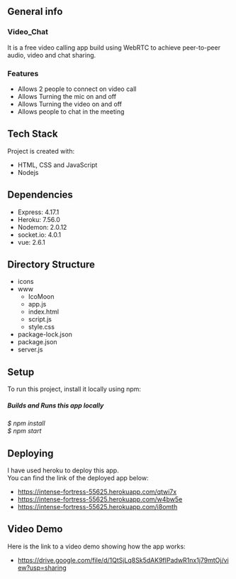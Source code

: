 ## General info

### Video_Chat
It is a free video calling app build using WebRTC to achieve peer-to-peer audio, video and chat sharing.

### Features
* Allows 2 people to connect on video call
* Allows Turning the mic on and off
* Allows Turning the video on and off
* Allows people to chat in the meeting


## Tech Stack
Project is created with:
* HTML, CSS and JavaScript
* Nodejs


## Dependencies
* Express: 4.17.1
* Heroku: 7.56.0
* Nodemon: 2.0.12
* socket.io: 4.0.1
* vue: 2.6.1


## Directory Structure
* icons
* www
  * IcoMoon
  * app.js
  * index.html
  * script.js 
  * style.css
* package-lock.json
* package.json
* server.js 


## Setup
To run this project, install it locally using npm:

##### Builds and Runs this app locally
<em> $ npm install </em> <br>
<em> $ npm start </em>


## Deploying 
I have used heroku to deploy this app.<br>
You can find the link of the deployed app below:
* https://intense-fortress-55625.herokuapp.com/qtwi7x
* https://intense-fortress-55625.herokuapp.com/w4bw5e
* https://intense-fortress-55625.herokuapp.com/i8omth


## Video Demo
Here is the link to a video demo showing how the app works:
* https://drive.google.com/file/d/1QtSjLq8Sk5dAK9fIPadwR1nx1j79mtOj/view?usp=sharing
